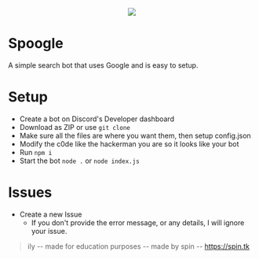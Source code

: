 <p align="center">
  <img src="https://cdn.discordapp.com/attachments/788198099067076638/885228610380767262/image0.jpg" />
</p>

# Spoogle
A simple search bot that uses Google and is easy to setup.

# Setup
- Create a bot on Discord's Developer dashboard
- Download as ZIP or use `git clone`
- Make sure all the files are where you want them, then setup config.json
- Modify the c0de like the hackerman you are so it looks like your bot
- Run `npm i`
- Start the bot `node .` or `node index.js`

# Issues
- Create a new Issue
  - If you don't provide the error message, or any details, I will ignore your issue.
 
> ily -- made for education purposes -- made by spin -- https://spin.tk